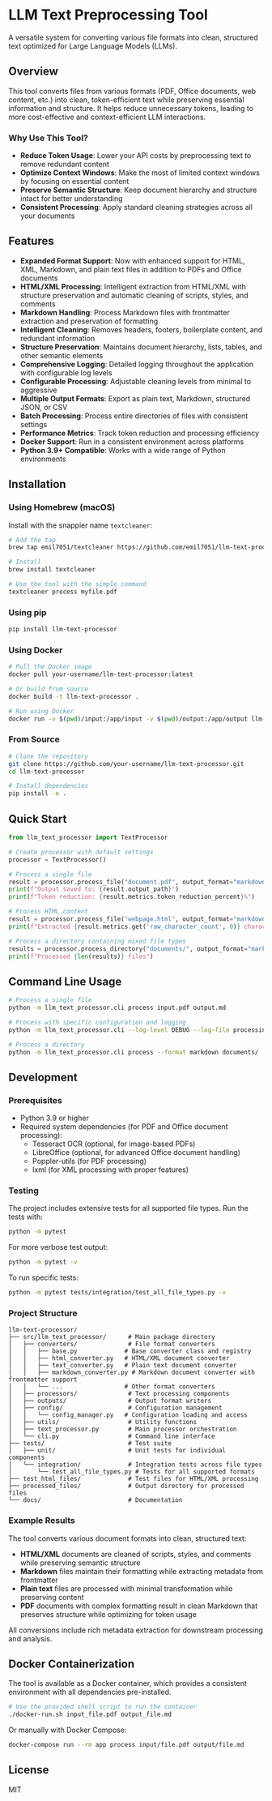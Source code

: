 # LLM Text Preprocessing Tool

A versatile system for converting various file formats into clean, structured text optimized for Large Language Models (LLMs).

## Overview

This tool converts files from various formats (PDF, Office documents, web content, etc.) into clean, token-efficient text while preserving essential information and structure. It helps reduce unnecessary tokens, leading to more cost-effective and context-efficient LLM interactions.

### Why Use This Tool?

- **Reduce Token Usage**: Lower your API costs by preprocessing text to remove redundant content
- **Optimize Context Windows**: Make the most of limited context windows by focusing on essential content
- **Preserve Semantic Structure**: Keep document hierarchy and structure intact for better understanding
- **Consistent Processing**: Apply standard cleaning strategies across all your documents

## Features

- **Expanded Format Support**: Now with enhanced support for HTML, XML, Markdown, and plain text files in addition to PDFs and Office documents
- **HTML/XML Processing**: Intelligent extraction from HTML/XML with structure preservation and automatic cleaning of scripts, styles, and comments
- **Markdown Handling**: Process Markdown files with frontmatter extraction and preservation of formatting
- **Intelligent Cleaning**: Removes headers, footers, boilerplate content, and redundant information
- **Structure Preservation**: Maintains document hierarchy, lists, tables, and other semantic elements
- **Comprehensive Logging**: Detailed logging throughout the application with configurable log levels
- **Configurable Processing**: Adjustable cleaning levels from minimal to aggressive
- **Multiple Output Formats**: Export as plain text, Markdown, structured JSON, or CSV
- **Batch Processing**: Process entire directories of files with consistent settings
- **Performance Metrics**: Track token reduction and processing efficiency
- **Docker Support**: Run in a consistent environment across platforms
- **Python 3.9+ Compatible**: Works with a wide range of Python environments

## Installation

### Using Homebrew (macOS)

Install with the snappier name `textcleaner`:

```bash
# Add the tap
brew tap emil7051/textcleaner https://github.com/emil7051/llm-text-processor

# Install
brew install textcleaner

# Use the tool with the simple command
textcleaner process myfile.pdf
```

### Using pip

```bash
pip install llm-text-processor
```

### Using Docker

```bash
# Pull the Docker image
docker pull your-username/llm-text-processor:latest

# Or build from source
docker build -t llm-text-processor .

# Run using Docker
docker run -v $(pwd)/input:/app/input -v $(pwd)/output:/app/output llm-text-processor process input/document.pdf output/document.md
```

### From Source

```bash
# Clone the repository
git clone https://github.com/your-username/llm-text-processor.git
cd llm-text-processor

# Install dependencies
pip install -e .
```

## Quick Start

```python
from llm_text_processor import TextProcessor

# Create processor with default settings
processor = TextProcessor()

# Process a single file
result = processor.process_file("document.pdf", output_format="markdown")
print(f"Output saved to: {result.output_path}")
print(f"Token reduction: {result.metrics.token_reduction_percent}%")

# Process HTML content
result = processor.process_file("webpage.html", output_format="markdown")
print(f"Extracted {result.metrics.get('raw_character_count', 0)} characters")

# Process a directory containing mixed file types
results = processor.process_directory("documents/", output_format="markdown")
print(f"Processed {len(results)} files")
```

## Command Line Usage

```bash
# Process a single file
python -m llm_text_processor.cli process input.pdf output.md

# Process with specific configuration and logging
python -m llm_text_processor.cli --log-level DEBUG --log-file processing.log process --config my_config.yaml input.docx output.json

# Process a directory
python -m llm_text_processor.cli process --format markdown documents/
```

## Development

### Prerequisites

- Python 3.9 or higher
- Required system dependencies (for PDF and Office document processing):
  - Tesseract OCR (optional, for image-based PDFs)
  - LibreOffice (optional, for advanced Office document handling)
  - Poppler-utils (for PDF processing)
  - lxml (for XML processing with proper features)

### Testing

The project includes extensive tests for all supported file types. Run the tests with:

```bash
python -m pytest
```

For more verbose test output:

```bash
python -m pytest -v
```

To run specific tests:

```bash
python -m pytest tests/integration/test_all_file_types.py -v
```

### Project Structure

```
llm-text-processor/
├── src/llm_text_processor/      # Main package directory
│   ├── converters/              # File format converters
│   │   ├── base.py             # Base converter class and registry
│   │   ├── html_converter.py   # HTML/XML document converter
│   │   ├── text_converter.py   # Plain text document converter
│   │   ├── markdown_converter.py # Markdown document converter with frontmatter support
│   │   └── ...                 # Other format converters
│   ├── processors/              # Text processing components
│   ├── outputs/                 # Output format writers
│   ├── config/                  # Configuration management 
│   │   └── config_manager.py   # Configuration loading and access
│   ├── utils/                   # Utility functions
│   ├── text_processor.py        # Main processor orchestration
│   └── cli.py                   # Command line interface
├── tests/                       # Test suite
│   ├── unit/                    # Unit tests for individual components
│   └── integration/             # Integration tests across file types
│       └── test_all_file_types.py # Tests for all supported formats
├── test_html_files/             # Test files for HTML/XML processing
├── processed_files/             # Output directory for processed files
└── docs/                        # Documentation
```

### Example Results

The tool converts various document formats into clean, structured text:

- **HTML/XML** documents are cleaned of scripts, styles, and comments while preserving semantic structure
- **Markdown** files maintain their formatting while extracting metadata from frontmatter
- **Plain text** files are processed with minimal transformation while preserving content
- **PDF** documents with complex formatting result in clean Markdown that preserves structure while optimizing for token usage

All conversions include rich metadata extraction for downstream processing and analysis.

## Docker Containerization

The tool is available as a Docker container, which provides a consistent environment with all dependencies pre-installed.

```bash
# Use the provided shell script to run the container
./docker-run.sh input_file.pdf output_file.md
```

Or manually with Docker Compose:

```bash
docker-compose run --rm app process input/file.pdf output/file.md
```

## License

MIT
